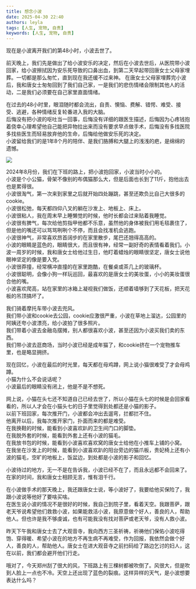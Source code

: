 ```yaml
---
title: 想念小波
date: 2025-04-30 22:40
authors: leyla
tags: [人生, 宠物, 自责]
keywords: [人生, 宠物, 自责]
---
```


现在是小波离开我们的第48小时，小波去世了。

前天晚上，我们先是做出了给小波安乐的决定，然后在小波去世后，从医院带小波回家，给小波擦拭因为安乐死导致的口鼻出血，到第二天早起带回唐女士父母家埋葬。一切都是那么匆忙，直到现在我还缓不过来神。
在唐女士父母家埋葬完小波后，我和唐女士匆匆回到了我们自己家，一是我们的悲伤情绪会限制其他人的活动，二是我们必须要在自己家里直面情绪。

<!-- truncate -->

在过去的48小时里，眼泪随时都会流出，自责、懊恼、费解、错愕、难受、接受、逃避，各种情绪反复轮番进入我的大脑。  
后悔没有把小波的呕吐当一回事，后悔没有详细的跟医生描述，后悔因为心疼钱抱着侥幸心理希望他自己能把异物拉出来而没有要求早点做手术，后悔没有多找医院多找些医生而轻易放弃他的生命，后悔给他做安乐死的决定。  
小波留给我们的是1年8个月的陪伴、是我们胳膊和大腿上的浅浅的疤，是绵绵的遗憾。

![](http://images.leyla.top/blog/20250501003557646.jpg)

2024年8月份，我们在下班的路上，把小波抱回家，小波当时小小的。  
小波是个小公猫，骨架不像别的布偶猫那么大，但是后面也长到了11斤，抱他出去也是累得很。  
小波很淘气，第一次来到家里之后就开始四处蹦跳，甚至还欺负比自己大很多的 cookie。  
小波很松弛，每天都四仰八叉的躺在沙发上、地板上、床上。  
小波很粘人，我在周末早上睡懒觉的时候，他时长都会过来贴着我睡觉。  
小波很有脾气，每次给他剪指甲他都不乐意，虽然他的身体被我们用毛毯裹住了，但是他的嘴还可以骂骂咧咧个不停，而且会找准机会逃跑。  
小波很神气，非常喜欢昂首阔步的在家里散步，尾巴还翘得高高的。  
小波的眼睛是蓝色的，眼睛很大，而且很有神，经常一副好奇的表情看着我们。小波一周岁的时候，我和唐女士给他过生日，他盯着蜡烛的眼睛很坚定，唐女士说他眼神坚定的像是要入党。  
小波很莽撞，经常横冲直撞的在家里跑酷，在餐桌或茶几上的玻璃杯。  
小波很聪明，会像小狗一样玩巡回，最喜欢的是唐女士的美妆蛋，小小的美妆蛋很合他的嘴。  
小波喜欢爬高，站在家里的冰箱上凝视我们做饭，还顺着墙够到了天花板，把天花板的吊顶搞坏了。  

我们骑着摩托车带小波去兜风。  
我们带小波和cookie去公园，cookie应激很严重，小波在草地上溜达，公园里的阿姨还夸小波漂亮，给小波拍了很多照片。  
我们带着小波去金融岛摆摊，别人都很喜欢小波，甚至还因为小波买我们卖的东西。  
我们带小波去逛商场，当时小波已经是成年猫了，和cookie挤在一个宠物推车里，也是略显拥挤。  


现在回忆，小波在最后的时光里，每天都在母鸡蹲，网上说小猫很难受了才会母鸡蹲。  
小猫为什么不会说话呢？  
小波最后的眼睛没有闭上，他是不是不想死。


网上说，小猫在头七还不知道自己已经去世了，所以小猫在头七的时候是会回家看看的，所以人才会在小猫头七的日子里觉得到处都还是小猫的影子。  
以前下班回家，每次推开门，小波都会冲出去遛弯，拦都拦不住。  
他离开以后，我每次推开家门，扑面而来的都是难受。  
在我换鞋的时候，能看到小波喜欢趴的卫生间门口的脚垫。  
在我脱外套的时候，能看到外套上还有小波的猫毛。  
在我放书包的时候，能看到小波喜欢喜欢窝的唐女士给他在小推车上铺的小窝。  
在我坐在沙发上的时候，能看到小波喜欢趴的阳台旁边的猫爪板，贵妃椅上还有小波的猫毛，空旷的地板上，饭盆边，到处都是小波的影子和回忆。  

小波待过的地方，无一不是在告诉我，小波已经不在了，而且永远都不会回来了。在家的时间，我和唐女士相顾无言，惟有泪千行。

在小波做手术的那天晚上，我还跟唐女士说，等小波好了，我要给他买保险了，我跟小波说等他好了要啥买啥。  
在医生说小波的情况不是很好的时候，我自己到院子里，看着天空。我跟菩萨，跟老天爷说希望他们救救小波，如果能救活小波，我原意做个好人，善良的人，帮助他人。但也许是我不够虔诚，也有可能我没有找对菩萨或老天爷，没有人救小波。  

昨天下午我和唐女士去了大观音寺，我向西方三圣祈祷，祈祷他们保佑小波吃得饱、穿得暖、希望小波在的地方不再生病不再难受，作为回报，我依然会做个好人，善良的人，帮助他人。唐女士在进大观音寺之前扫码给了路边乞讨的妇人，这在以前，我们都会避开他们行走。

哦对了，今天郑州刮了很大的风，下班路上有三棵树都被吹倒了。风很大，但是吹到人脸上一点也不冷。天空上还出现了蓝色的裂痕。这样异样的天气，是小波想要表达什么吗？

